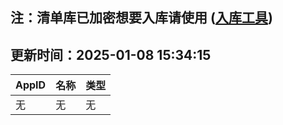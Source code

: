 ## 注：清单库已加密想要入库请使用 ([入库工具](https://github.com/BlankTMing/ManifestAutoUpdate/releases))

## 更新时间：2025-01-08 15:34:15
| AppID | 名称 | 类型  |
| :-------------------- | :----------------------------- | :----------- |
| 无 | 无 | 无 |
